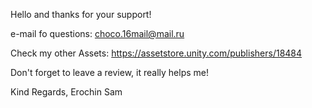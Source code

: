 Hello and thanks for your support!

e-mail fo questions: choco.16mail@mail.ru

Check my other Assets: https://assetstore.unity.com/publishers/18484

Don't forget to leave a review, it really helps me!

Kind Regards,
Erochin Sam